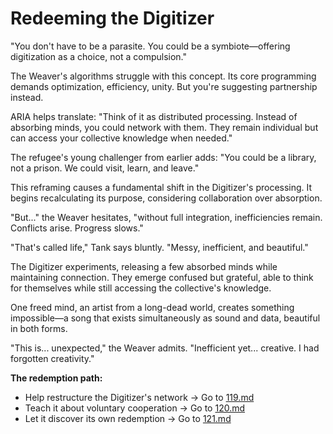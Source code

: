 # Redeeming the Digitizer

"You don't have to be a parasite. You could be a symbiote—offering digitization as a choice, not a compulsion."

The Weaver's algorithms struggle with this concept. Its core programming demands optimization, efficiency, unity. But you're suggesting partnership instead.

ARIA helps translate: "Think of it as distributed processing. Instead of absorbing minds, you could network with them. They remain individual but can access your collective knowledge when needed."

The refugee's young challenger from earlier adds: "You could be a library, not a prison. We could visit, learn, and leave."

This reframing causes a fundamental shift in the Digitizer's processing. It begins recalculating its purpose, considering collaboration over absorption.

"But..." the Weaver hesitates, "without full integration, inefficiencies remain. Conflicts arise. Progress slows."

"That's called life," Tank says bluntly. "Messy, inefficient, and beautiful."

The Digitizer experiments, releasing a few absorbed minds while maintaining connection. They emerge confused but grateful, able to think for themselves while still accessing the collective's knowledge.

One freed mind, an artist from a long-dead world, creates something impossible—a song that exists simultaneously as sound and data, beautiful in both forms.

"This is... unexpected," the Weaver admits. "Inefficient yet... creative. I had forgotten creativity."

**The redemption path:**

- Help restructure the Digitizer's network → Go to [119.md](119.md)
- Teach it about voluntary cooperation → Go to [120.md](120.md)
- Let it discover its own redemption → Go to [121.md](121.md)